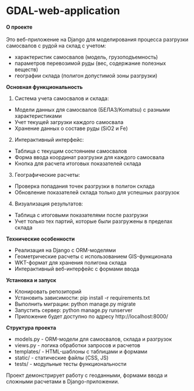 # GDAL-web-application
**О проекте** <br/>  
Это веб-приложение на Django для моделирования процесса разгрузки самосвалов с рудой на склад с учетом:<br/> 
- характеристик самосвалов (модель, грузоподъемность)<br/> 
- параметров перевозимой руды (вес, содержание полезных веществ)<br/> 
- географии склада (полигон допустимой зоны разгрузки)<br/>

**Основная функциональность**<br/>  
1) Система учета самосвалов и склада:<br/>  
- Модели данных для самосвалов (БЕЛАЗ/Komatsu) с разными характеристиками<br/>  
- Учет текущей загрузки каждого самосвала<br/>  
- Хранение данных о составе руды (SiO2 и Fe)<br/>  
2) Интерактивный интерфейс:<br/>  
- Таблица с текущим состоянием самосвалов<br/>  
- Форма ввода координат разгрузки для каждого самосвала<br/>  
- Кнопка для расчета итоговых показателей склада<br/>  
3) Географические расчеты:<br/>  
- Проверка попадания точек разгрузки в полигон склада<br/>  
- Обновление показателей склада только для успешных разгрузок<br/>  
4) Визуализация результатов:<br/>  
- Таблица с итоговыми показателями после разгрузки<br/>  
- Учет только тех партий, которые были разгружены в пределах склада<br/>

**Технические особенности**<br/>  
- Реализация на Django с ORM-моделями<br/>  
- Геометрические расчеты с использованием GIS-функционала<br/>  
- WKT-формат для хранения полигона склада<br/>  
- Интерактивный веб-интерфейс с формами ввода<br/>

**Установка и запуск**<br/>  
- Клонировать репозиторий<br/>  
- Установить зависимости: pip install -r requirements.txt<br/>  
- Выполнить миграции: python manage.py migrate<br/>  
- Запустить сервер: python manage.py runserver<br/>  
- Приложение будет доступно по адресу http://localhost:8000/<br/>

**Структура проекта**<br/>  
- models.py - ORM-модели для самосвалов, склада и разгрузок<br/>  
- views.py - логика обработки запросов и расчетов<br/>  
- templates/ - HTML-шаблоны с таблицами и формами<br/>  
- static/ - статические файлы (CSS, JS)<br/>  
- tests/ - модульные тесты функциональности<br/>
  
Проект демонстрирует работу с геоданными, формами ввода и сложными расчетами в Django-приложении.<br/>  
